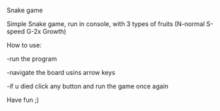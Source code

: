 Snake game


Simple Snake game, run in console, with 3 types of fruits (N-normal S-speed G-2x Growth)


How to use:

-run the program

-navigate the board usins arrow keys

-if u died click any button and run the game once again


Have fun ;)